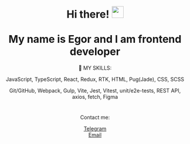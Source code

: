 <div align="center">
<h1>Hi there! <a href="" target="_blank"></a> 
<img src="https://github.com/blackcater/blackcater/raw/main/images/Hi.gif" height="32"/>
</br></br>My name is Egor and I am frontend developer
</h1>

<p>💪 MY SKILLS:
<p>JavaScript, TypeScript,
React,
Redux, RTK,
HTML, Pug(Jade),
CSS, SCSS</p>
<p>Git/GitHub,
Webpack, Gulp,
Vite, Jest, Vitest, unit/e2e-tests,
REST API, axios, fetch,
Figma</p>

</p>
<!-- <p>📝 <a href="https://egor-pestov.notion.site/Resume-e820d01934554dd884f2867dd58006f1?pvs=4" target="_blank">My CV on English </a> </p>
<p>or</p>
<p>📝 <a href="https://egor-pestov.notion.site/6fc8b3614bd54e09b0c386c92e8b9ef9?pvs=4" target="_blank">My CV on Russian </a> </p> -->

<h1></h1>
<p>Contact me:</p>

<a href="http://t.me/George_P_42">Telegram</a></br>
<a href="mailto:egorpestov042@gmail.com">Email</a>

</div>
